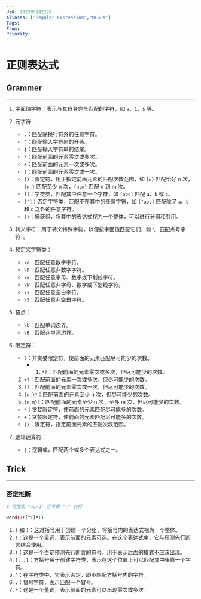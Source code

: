 ```yaml
---
Uid: 202305242228
Aliases: ["Regular Expression","REGEX"]
Tags: 
From: 
Priority: 
---
```

# 正则表达式

## Grammer 
---
1. 字面值字符：表示与其自身完全匹配的字符，如 `a`、`1`、`$` 等。

2. 元字符：
   - `.`：匹配除换行符外的任意字符。
   - `^`：匹配输入字符串的开头。
   - `$`：匹配输入字符串的结尾。
   - `*`：匹配前面的元素零次或多次。
   - `+`：匹配前面的元素一次或多次。
   - `?`：匹配前面的元素零次或一次。
   - `{}`：限定符，用于指定前面元素的匹配次数范围，如 `{n}` 匹配恰好 n 次，`{n,}` 匹配至少 n 次，`{n,m}` 匹配 n 到 m 次。
   - `[]`：字符类，匹配其中任意一个字符，如 `[abc]` 匹配 `a`、`b` 或 `c`。
   - `[^]`：否定字符类，匹配不在其中的任意字符，如 `[^abc]` 匹配除了 `a`、`b` 和 `c` 之外的任意字符。
   - `()`：捕获组，将其中的表达式视为一个整体，可以进行分组和引用。

3. 转义字符：用于转义特殊字符，以便按字面值匹配它们，如 `\.` 匹配点号字符`.`。

4. 预定义字符类：
   - `\d`：匹配任意数字字符。
   - `\D`：匹配任意非数字字符。
   - `\w`：匹配任意字母、数字或下划线字符。
   - `\W`：匹配任意非字母、数字或下划线字符。
   - `\s`：匹配任意空白字符。
   - `\S`：匹配任意非空白字符。

5. 锚点：
   - `\b`：匹配单词边界。
   - `\B`：匹配非单词边界。

1. 限定符：
   - `?`：非贪婪限定符，使前面的元素匹配尽可能少的次数。
      - 1. `*?`：匹配前面的元素零次或多次，但尽可能少的次数。
	2. `+?`：匹配前面的元素一次或多次，但尽可能少的次数。
	3. `??`：匹配前面的元素零次或一次，但尽可能少的次数。
	4. `{n,}?`：匹配前面的元素至少 n 次，但尽可能少的次数。
	5. `{n,m}?`：匹配前面的元素至少 n 次，至多 m 次，但尽可能少的次数。
   - `*`：贪婪限定符，使前面的元素匹配尽可能多的次数。
   - `+`：贪婪限定符，使前面的元素匹配尽可能多的次数。
   - `{}`：限定符，指定前面元素的匹配次数范围。

7. 逻辑运算符：
   - `|`：逻辑或，匹配两个或多个表达式之一。

## Trick
---
### 否定推断

```bash
# 将搜索 "word" 后不带 ":" 的行

word(?![^:]*:)
```

1. `(` 和 `)`：这对括号用于创建一个分组，将括号内的表达式视为一个整体。
2. `?`：这是一个量词，表示前面的元素可选。在这个表达式中，它与预测先行断言结合使用。
3. `!`：这是一个否定预测先行断言的符号，用于表示后面的模式不应该出现。
4. `[...]`：方括号用于创建字符类，表示在这个位置上可以匹配其中任意一个字符。
5. `^`：在字符类中，它表示否定，即不匹配方括号内的字符。
6. `:`：冒号字符，表示匹配一个冒号。
7. `*`：这是一个量词，表示前面的元素可以出现零次或多次。